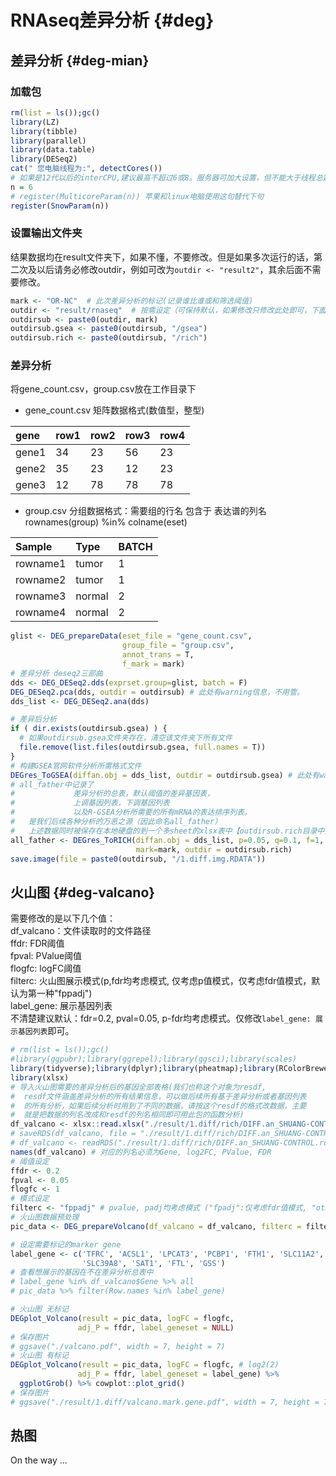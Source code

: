 # RNAseq差异分析 {#deg}

## 差异分析 {#deg-mian}
### 加载包

```r
rm(list = ls());gc()
library(LZ)
library(tibble)
library(parallel)
library(data.table)
library(DESeq2)
cat(" 您电脑线程为:", detectCores())
# 如果是12代以后的interCPU,建议最高不超过6或8。服务器可加大设置，但不能大于线程总数。此处如果电脑一般，建议直接使用n=4或者2。
n = 6  
# register(MulticoreParam(n)) 苹果和linux电脑使用这句替代下句
register(SnowParam(n))
```

### 设置输出文件夹
结果数据均在result文件夹下，如果不懂，不要修改。但是如果多次运行的话，第二次及以后请务必修改outdir，例如可改为`outdir <- "result2"`，其余后面不需要修改。

```r
mark <- "OR-NC"  # 此次差异分析的标记(记录谁比谁或和筛选阈值)
outdir <- "result/rnaseq"  # 按需设定（可保持默认，如果修改只修改此处即可，下面无需修改）
outdirsub <- paste0(outdir, mark)
outdirsub.gsea <- paste0(outdirsub, "/gsea")
outdirsub.rich <- paste0(outdirsub, "/rich")
```

### 差异分析
将gene_count.csv，group.csv放在工作目录下

* gene_count.csv 矩阵数据格式(数值型，整型)

| gene  | row1 | row2 | row3  | row4|
| :---  | :--- | :--- | :---  | :---|
| gene1 |  34  |  23  |  56   |  23 |
| gene2 |  35  |  23  |  12   |  23 |
| gene3 |  12  |  78  |  78   |  78 |

* group.csv 分组数据格式：需要组的行名 包含于 表达谱的列名 rownames(group) %in% colname(eset)

| Sample   |   Type    | BATCH|
| :----    | :----     | :----|
| rowname1 |   tumor   |  1   |
| rowname2 |   tumor   |  1   |
| rowname3 |   normal  |  2   |
| rowname4 |   normal  |  2   |

```r
glist <- DEG_prepareData(eset_file = "gene_count.csv",
                         group_file = "group.csv",
                         annot_trans = T,
                         f_mark = mark)
# 差异分析 deseq2三部曲
dds <- DEG_DESeq2.dds(exprset.group=glist, batch = F)
DEG_DESeq2.pca(dds, outdir = outdirsub) # 此处有warning信息，不用管。
dds_list <- DEG_DESeq2.ana(dds)

# 差异后分析
if ( dir.exists(outdirsub.gsea) ) {
  # 如果outdirsub.gsea文件夹存在，清空该文件夹下所有文件
  file.remove(list.files(outdirsub.gsea, full.names = T))
}
# 构建GSEA官网软件分析所需格式文件
DEGres_ToGSEA(diffan.obj = dds_list, outdir = outdirsub.gsea) # 此处有warning信息，不用管。
# all_father中记录了
#             差异分析的总表，默认阈值的差异基因表，
#             上调基因列表，下调基因列表
#             以及R-GSEA分析所需要的所有mRNA的表达排序列表。
#   是我们后续各种分析的万恶之源（因此命名all_father）
#   上述数据同时被保存在本地硬盘的到一个多sheet的xlsx表中【outdirsub.rich目录中】
all_father <- DEGres_ToRICH(diffan.obj = dds_list, p=0.05, q=0.1, f=1,
                            mark=mark, outdir = outdirsub.rich)
save.image(file = paste0(outdirsub, "/1.diff.img.RDATA"))
```

## 火山图 {#deg-valcano}
需要修改的是以下几个值：<br/>
df_valcano：文件读取时的文件路径<br/>
ffdr: FDR阈值<br/>
fpval: PValue阈值<br/>
flogfc: logFC阈值<br/>
filterc: 火山图展示模式(p,fdr均考虑模式, 仅考虑p值模式，仅考虑fdr值模式，默认为第一种"fppadj")<br/>
label_gene: 展示基因列表<br/>
不清楚建议默认：fdr=0.2, pval=0.05, p-fdr均考虑模式。仅修改`label_gene: 展示基因列表`即可。

```r
# rm(list = ls());gc()
#library(ggpubr);library(ggrepel);library(ggsci);library(scales)
library(tidyverse);library(dplyr);library(pheatmap);library(RColorBrewer)
library(xlsx)
# 导入火山图需要的差异分析后的基因全部表格(我们也称这个对象为resdf,
#  resdf文件涵盖差异分析的所有结果信息，可以做后续所有基于差异分析或者基因列表
#  的所有分析，如果后续分析时用到了不同的数据，请按这个resdf的格式改数据，主要
#  就是把数据的列名改成和resdf的列名相同即可用此包的函数分析)
df_valcano <- xlsx::read.xlsx("./result/1.diff/rich/DIFF.an_SHUANG-CONTROL.xlsx", sheetIndex = 1)
# saveRDS(df_valcano, file = "./result/1.diff/rich/DIFF.an_SHUANG-CONTROL.rds")
# df_valcano <- readRDS("./result/1.diff/rich/DIFF.an_SHUANG-CONTROL.rds")
names(df_valcano) # 对应的列名必须为Gene, log2FC, PValue, FDR
# 阈值设定
ffdr <- 0.2
fpval <- 0.05
flogfc <- 1
# 模式设定
filterc <- "fppadj" # pvalue, padj均考虑模式 ("fpadj":仅考虑fdr值模式, "other": 仅考虑p值模式)
# 火山图数据预处理
pic_data <- DEG_prepareVolcano(df_valcano = df_valcano, filterc = filterc)

# 设定需要标记的marker gene
label_gene <- c('TFRC', 'ACSL1', 'LPCAT3', 'PCBP1', 'FTH1', 'SLC11A2',
                'SLC39A8', 'SAT1', 'FTL', 'GSS')
# 查看想展示的基因在不在差异分析总表中
# label_gene %in% df_valcano$Gene %>% all
# pic_data %>% filter(Row.names %in% label_gene)

# 火山图 无标记
DEGplot_Volcano(result = pic_data, logFC = flogfc,
               adj_P = ffdr, label_geneset = NULL)
# 保存图片
# ggsave("./valcano.pdf", width = 7, height = 7)
# 火山图 有标记
DEGplot_Volcano(result = pic_data, logFC = flogfc, # log2(2)
               adj_P = ffdr, label_geneset = label_gene) %>%
  ggplotGrob() %>% cowplot::plot_grid()
# 保存图片
# ggsave("./result/1.diff/valcano.mark.gene.pdf", width = 7, height = 7)
```

## 热图
On the way ...
